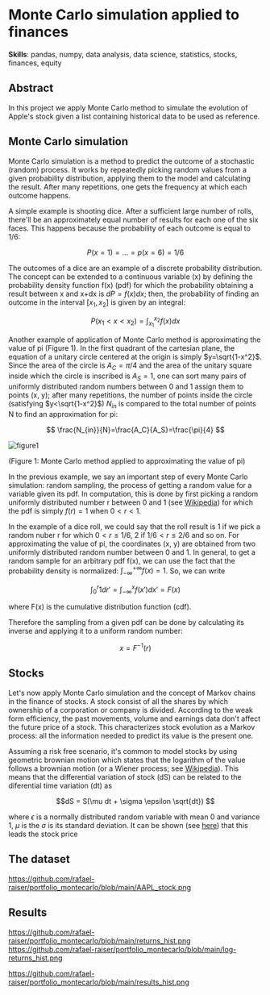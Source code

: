 # Monte Carlo simulation applied to finances

**Skills**: pandas, numpy, data analysis, data science, statistics, stocks, finances, equity

## Abstract

In this project we apply Monte Carlo method to simulate the evolution of Apple's stock given a list containing historical data to be used as reference.

## Monte Carlo simulation

Monte Carlo simulation is a method to predict the outcome of a stochastic (random) process. It works by repeatedly picking random values from a given probability distribution, applying them to the model and calculating the result. After many repetitions, one gets the frequency at which each outcome happens.

A simple example is shooting dice. After a sufficient large number of rolls, there'll be an approximately equal number of results for each one of the six faces. This happens because the probability of each outcome is equal to 1/6:

$$P(x=1)=...=p(x=6)=1/6 $$

The outcomes of a dice are an example of a discrete probability distribution. The concept can be extended to a continuous variable (x) by defining the probability density function f(x) (pdf) for which the probability obtaining a result between x and x+dx is $dP=f(x)dx$; then, the probability of finding an outcome in the interval $[x_1 , x_2]$ is given by an integral:

$$P({x_1} < x < {x_2})=\int_{x_1}^{x_2} f(x) dx $$

Another example of application of Monte Carlo method is approximating the value of pi (Figure 1). In the first quadrant of the cartesian plane, the equation of a unitary circle centered at the origin is simply $y=\sqrt{1-x^2}$. Since the area of the circle is $A_C = \pi/4$ and the area of the unitary square inside which the circle is inscribed is $A_S = 1$, one can sort many pairs of uniformly distributed random numbers between 0 and 1 assign them to points (x, y); after many repetitions, the number of points inside the circle (satisfying $y<\sqrt{1-x^2}$) $N_{in}$ is compared to the total number of points N to find an approximation for pi:

$$ \frac{N_{in}}{N}=\frac{A_C}{A_S}=\frac{\pi}{4} $$

![figure1](https://upload.wikimedia.org/wikipedia/commons/thumb/d/d4/Pi_monte_carlo_all.gif/800px-Pi_monte_carlo_all.gif)

(Figure 1: Monte Carlo method applied to approximating the value of pi)

In the previous example, we say an important step of every Monte Carlo simulation: random sampling, the process of getting a random value for a variable given its pdf. In computation, this is done by first picking a random uniformly distributed number r between 0 and 1 (see [Wikipedia](https://en.wikipedia.org/wiki/Pseudorandom_number_generator)) for which the pdf is simply $f(r)=1$ when $0 < r < 1$.

In the example of a dice roll, we could say that the roll result is 1 if we pick a random nuber r for which $0 < r \leq 1/6$, 2 if $1/6 < r \leq 2/6$ and so on. For approximating the value of pi, the coordinates (x, y) are obtained from two uniformly distributed random number between 0 and 1. In general, to get a random sample for an arbitrary pdf f(x), we can use the fact that the probability density is normalized: $\int_{-\infty}^{+\infty} f(x) = 1$. So, we can write

$$ \int_{0}^r 1 dr' = \int_{-\infty}^x f(x')dx'=F(x) $$

where F(x) is the cumulative distribution function (cdf).

Therefore the sampling from a given pdf can be done by calculating its inverse and applying it to a uniform random number:

$$ x=F^{-1}(r) $$


## Stocks

Let's now apply Monte Carlo simulation and the concept of Markov chains in the finance of stocks. A stock consist of all the shares by which ownership of a corporation or company is divided. According to the weak form efficiency, the past movements, volume and earnings data don't affect the future price of a stock. This characterizes stock evolution as a Markov process: all the information needed to predict its value is the present one.

Assuming a risk free scenario, it's common to model stocks by using geometric brownian motion which states that the logarithm of the value follows a brownian motion (or a Wiener process; see [Wikipedia](https://en.wikipedia.org/wiki/Wiener_process)). This means that the differential variation of stock (dS) can be related to the diferential time variation (dt) as

$$dS = S(\mu dt + \sigma \epsilon \sqrt{dt}) $$

where $\epsilon$ is a normally distributed random variable with mean 0 and variance 1, $\mu$ is the $\sigma$ is its standard deviation. It can be shown (see [here](https://medium.com/@polanitzer/forward-looking-monte-carlo-simulation-predict-the-future-value-of-equity-using-the-lognormal-f54320f9c230)) that this leads the stock price 





## The dataset

https://github.com/rafael-raiser/portfolio_montecarlo/blob/main/AAPL_stock.png

## Results

https://github.com/rafael-raiser/portfolio_montecarlo/blob/main/returns_hist.png
https://github.com/rafael-raiser/portfolio_montecarlo/blob/main/log-returns_hist.png

https://github.com/rafael-raiser/portfolio_montecarlo/blob/main/results_hist.png

